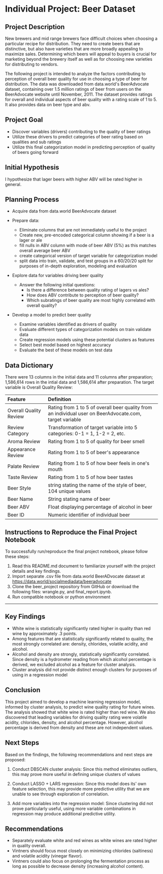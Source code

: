 # Individual Project: Beer Dataset

## Project Description

New brewers and mid range brewers face difficult choices when choosing a particular recipe for distribution. They need to create beers that are distinctive, but also have varieties that are more broadly appealing to maximize sales. Determining which beers will appeal to buyers is crucial for marketing beyond the brewery itself as well as for choosing new varieties for distributing to vendors. 
 
The following project is intended to analyze the factors contributing to perception of overall beer quality for use in choosing a type of beer for distribution. The data was downloaded from data.world's BeerAdvocate dataset, containing over 1.5 million ratings of beer from users on the BeerAdvocate website until November, 2011. The dataset provides ratings for overall and individual aspects of beer quality with a rating scale of 1 to 5. It also provides data on beer type and abv. 

## Project Goal

* Discover variables (drivers) contributing to the quality of beer ratings
* Utilize these drivers to predict categories of beer rating based on qualities and sub ratings
* Utilize this final categorization model in predicting perception of quality of beers going forward

## Initial Hypothesis
I hypothesize that lager beers with higher ABV will be rated higher in general. 

## Planning Process

* Acquire data from data.world BeerAdvocate dataset

* Prepare data:
  * Eliminate columns that are not immediately useful to the project
  * Create new, pre-encoded categorical column showing if a beer is a lager or ale
  * fill nulls in ABV column with mode of beer ABV (5%) as this matches overall average beer ABV
  * create categorical version of target variable for categorization model
  * split data into train, validate, and test groups in a 60/20/20 split for purposes of in-depth exploration, modeling and evaluation

* Explore data for variables driving beer quality
  * Answer the following initial questions:
      * Is there a difference between quality rating of lagers vs ales?
      * How does ABV contribute to perception of beer quality?
      * Which subratings of beer quality are most highly correlated with overall quality?
      
* Develop a model to predict beer quality
  * Examine variables identified as drivers of quality
  * Evaluate different types of categorization models on train validate data
  * Create regression models using these potential clusters as features
  * Select best model based on highest accuracy
  * Evaluate the best of these models on test data

## Data Dictionary

There were 13 columns in the initial data and 11 columns after preparation; 1,586,614 rows in the intial data and 1,586,614 after preparation. The target variable is Overall Quality Review: 

| Feature | Definition |
|:--------|:-----------|
|Overall Quality Review| Rating from 1 to 5 of overall beer quality from an individual user on BeerAdvocate.com, target variable|
|Review Category| Transformation of target variable into 5 categories: 0-1 = 1, 1-2 = 2, etc.|
|Aroma Review| Rating from 1 to 5 of quality for beer smell|
|Appearance Review| Rating from 1 to 5 of beer's appearance |
|Palate Review| Rating from 1 to 5 of how beer feels in one's mouth|
|Taste Review| Rating from 1 to 5 of how beer tastes|
|Beer Style| string stating the name of the style of beer, 104 unique values|
|Beer Name| String stating name of beer|
|Beer ABV| Float displaying percentage of alcohol in beer|
|Beer ID| Numeric identifier of individual beer|

## Instructions  to Reproduce the Final Project Notebook
To successfully run/reproduce the final project notebook, please follow these steps:
1. Read this README.md document to familiarize yourself with the project details and key findings.
2. Import separate .csv file from data.world BeerADvocate dataset at https://data.world/socialmediadata/beeradvocate
3. Clone the beer_project repository from GitHub or download the following files: wrangle.py, and final_report.ipynb. 
4. Run compatible notebook or python environment

-------------------------

## Key Findings
- White wine is statistically significantly rated higher in quality than red wine by approximately .3 points. 
- Among features that are statistically significantly related to quality, the most strongly correlated are: density, chlorides, volatile acidity, and alcohol.
- Alcohol and density are strongly, statistically significantly correlated. Since density is a hydrometer reading from which alcohol percentage is derived, we excluded alcohol as a feature for cluster analysis.
- Cluster analysis did not provide distinct enough clusters for purposes of using in a regression model 


## Conclusion
This project aimed to develop a machine learning regression model, informed by cluster analysis, to predict wine quality rating for future wines. The analysis showed that white wine is rated higher than red wine. We also discovered that leading variables for driving quality rating were volatile acidity, chlorides, density, and alcohol percentage. However, alcohol percentage is derived from density and these are not independent values. 


## Next Steps
Based on the findings, the following recommendations and next steps are proposed:

1. Conduct DBSCAN cluster analysis: Since this method eliminates outliers, this may prove more useful in defining unique clusters of values

2. Conduct LASSO + LARS regression: Since this model does its' own feature selection, this may provide more predictive utility that we are unable to see through exploration of correlation.

3. Add more variables into the regression model: Since clustering did not prove particularly useful, using more variable combinations in regression may produce additional predictive utility. 

   
## Recommendations 
- Separately evaluate white and red wines as white wines are rated higher in quality overall.
- Vintners should focus most closely on minimizing chlorides (saltiness) and volatile acidity (vinegar flavor).
- Vintners could also focus on prolonging the fermentation process as long as possible to decrease density (increasing alcohol content).

